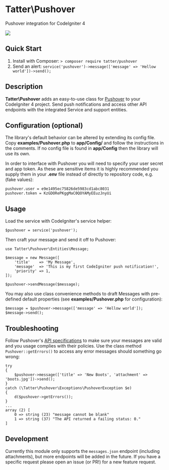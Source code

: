 # Tatter\Pushover
Pushover integration for CodeIgniter 4

[![](https://github.com/tattersoftware/codeigniter4-pushover/workflows/PHP%20Unit%20Tests/badge.svg)](https://github.com/tattersoftware/codeigniter4-pushover/actions?query=workflow%3A%22PHP+Unit+Tests)

## Quick Start

1. Install with Composer: `> composer require tatter/pushover`
2. Send an alert: `service('pushover')->message(['message' => 'Hellow world'])->send();`

## Description

**Tatter\Pushover** adds an easy-to-use class for [Pushover](https://pushover.net)
to your CodeIgniter 4 project. Send push notifications and access other API endpoints with
the integrated Service and support entities.

## Configuration (optional)

The library's default behavior can be altered by extending its config file. Copy
**examples/Pushover.php** to **app/Config/** and follow the instructions
in the comments. If no config file is found in **app/Config** then the library will use its own.

In order to interface with Pushover you will need to specify your user secret and app token.
As these are sensitive items it is highly recommended you supply them in your **.env** file
instead of directly to repository code, e.g. (fake values):
```
pushover.user = e9e1495ec75826de5983cd1abc8031
pushover.token = KzGDORePKggMaC0QOYAMyEEuzJnyUi
```

## Usage

Load the service with CodeIgniter's service helper:

	$pushover = service('pushover');

Then craft your message and send it off to Pushover:

```
use Tatter\Pushover\Entities\Message;

$message = new Message([
	'title'    => 'My Message',
	'message'  => 'This is my first CodeIgniter push notification!',
	'priority' => 1,
]);

$pushover->sendMessage($message);
```

You may also use class convenience methods to draft Messages with pre-defined default
properties (see **examples/Pushover.php** for configuration):

```
$message = $pushover->message(['message' => 'Hellow world']);
$message->send();
```

## Troubleshooting

Follow Pushover's [API specifications](https://pushover.net/api#messages) to make sure
your messages are valid and you usage complies with their policies. Use the class method
`Pushover::getErrors()` to access any error messages should something go wrong:

```
try
{
	$pushover->message(['title' => 'New Boots', 'attachment' => 'boots.jpg'])->send();
}
catch (\Tatter\Pushover\Exceptions\PushoverException $e)
{
	d($pushover->getErrors());
}
...
array (2) [
    0 => string (23) "message cannot be blank"
    1 => string (37) "The API returned a failing status: 0."
]
```

## Development

Currently this module only supports the `messages.json` endpoint (including attachments),
but more endpoints will be added in the future. If you have a specific request please open
an issue (or PR!) for a new feature request.
